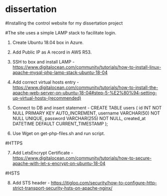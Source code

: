 # dissertation
#Installing the control website for my dissertation project

#The site uses a simple LAMP stack to facilitate login.

1. Create Ubuntu 18.04 box in Azure.
2. Add Public IP as A record in AWS R53.
3. SSH to box and install LAMP - https://www.digitalocean.com/community/tutorials/how-to-install-linux-apache-mysql-php-lamp-stack-ubuntu-18-04
4. Add correct virtual hosts entry - https://www.digitalocean.com/community/tutorials/how-to-install-the-apache-web-server-on-ubuntu-18-04#step-5-%E2%80%94-setting-up-virtual-hosts-(recommended)
5. Connect to DB and insert statement - 
  CREATE TABLE users (
    id INT NOT NULL PRIMARY KEY AUTO_INCREMENT,
    username VARCHAR(50) NOT NULL UNIQUE,
    password VARCHAR(255) NOT NULL,
    created_at DATETIME DEFAULT CURRENT_TIMESTAMP
);

6. Use Wget on get-php-files.sh and run script.

#HTTPS

7. Add LetsEncrypt Certificate - https://www.digitalocean.com/community/tutorials/how-to-secure-apache-with-let-s-encrypt-on-ubuntu-18-04

#HSTS

8. Add STS header - https://itigloo.com/security/how-to-configure-http-strict-transport-security-hsts-on-apache-nginx/
